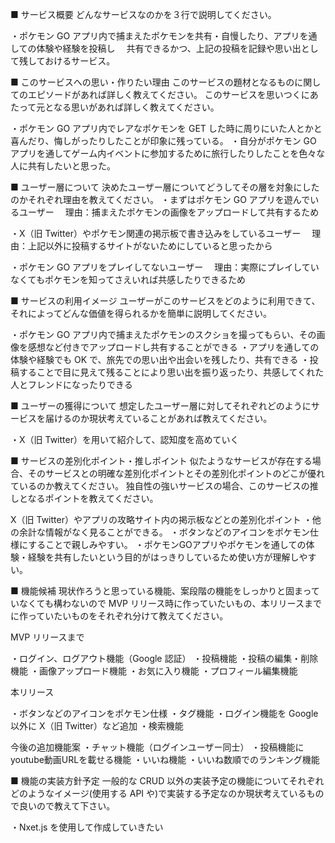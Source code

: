 ■ サービス概要
どんなサービスなのかを３行で説明してください。

・ポケモン GO アプリ内で捕まえたポケモンを共有・自慢したり、アプリを通しての体験や経験を投稿し
　共有できるかつ、上記の投稿を記録や思い出として残しておけるサービス。

■ このサービスへの思い・作りたい理由
このサービスの題材となるものに関してのエピソードがあれば詳しく教えてください。
このサービスを思いつくにあたって元となる思いがあれば詳しく教えてください。

・ポケモン GO アプリ内でレアなポケモンを GET した時に周りにいた人とかと喜んだり、悔しがったりしたことが印象に残っている。
・自分がポケモン GO アプリを通してゲーム内イベントに参加するために旅行したりしたことを色々な人に共有したいと思った。

■ ユーザー層について
決めたユーザー層についてどうしてその層を対象にしたのかそれぞれ理由を教えてください。
・まずはポケモン GO アプリを遊んでいるユーザー
　理由：捕まえたポケモンの画像をアップロードして共有するため

・X（旧 Twitter）やポケモン関連の掲示板で書き込みをしているユーザー
　理由：上記以外に投稿するサイトがないためにしていると思ったから

・ポケモン GO アプリをプレイしてないユーザー
　理由：実際にプレイしていなくてもポケモンを知ってさえいれば共感したりできるため

■ サービスの利用イメージ
ユーザーがこのサービスをどのように利用できて、それによってどんな価値を得られるかを簡単に説明してください。

・ポケモン GO アプリ内で捕まえたポケモンのスクショを撮ってもらい、その画像を感想など付きでアップロードし共有することができる
・アプリを通しての体験や経験でも OK で、旅先での思い出や出会いを残したり、共有できる
・投稿することで目に見えて残ることにより思い出を振り返ったり、共感してくれた人とフレンドになったりできる

■ ユーザーの獲得について
想定したユーザー層に対してそれぞれどのようにサービスを届けるのか現状考えていることがあれば教えてください。

・X（旧 Twitter）を用いて紹介して、認知度を高めていく

■ サービスの差別化ポイント・推しポイント
似たようなサービスが存在する場合、そのサービスとの明確な差別化ポイントとその差別化ポイントのどこが優れているのか教えてください。
独自性の強いサービスの場合、このサービスの推しとなるポイントを教えてください。

X（旧 Twitter）やアプリの攻略サイト内の掲示板などとの差別化ポイント
・他の余計な情報がなく見ることができる。
・ボタンなどのアイコンをポケモン仕様にすることで親しみやすい。
・ポケモンGOアプリやポケモンを通しての体験・経験を共有したいという目的がはっきりしているため使い方が理解しやすい。

■ 機能候補
現状作ろうと思っている機能、案段階の機能をしっかりと固まっていなくても構わないので MVP リリース時に作っていたいもの、本リリースまでに作っていたいものをそれぞれ分けて教えてください。

MVP リリースまで

・ログイン、ログアウト機能（Google 認証）
・投稿機能
・投稿の編集・削除機能
・画像アップロード機能
・お気に入り機能
・プロフィール編集機能

本リリース

・ボタンなどのアイコンをポケモン仕様
・タグ機能
・ログイン機能を Google 以外に X（旧 Twitter）など追加
・検索機能

今後の追加機能案
・チャット機能（ログインユーザー同士）
・投稿機能にyoutube動画URLを載せる機能
・いいね機能
・いいね数順でのランキング機能

■ 機能の実装方針予定
一般的な CRUD 以外の実装予定の機能についてそれぞれどのようなイメージ(使用する API や)で実装する予定なのか現状考えているもので良いので教えて下さい。

・Nxet.js を使用して作成していきたい